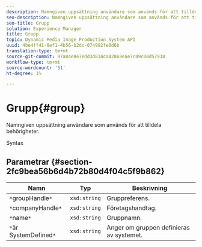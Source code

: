 ```yaml
---
description: Namngiven uppsättning användare som används för att tilldela behörigheter.
seo-description: Namngiven uppsättning användare som används för att tilldela behörigheter.
seo-title: Grupp
solution: Experience Manager
title: Grupp
topic: Dynamic Media Image Production System API
uuid: 4be4ff41-8ef1-4b56-b2dc-074992fe0d6b
translation-type: tm+mt
source-git-commit: 97a84e8e7edd3d834ca42069eae7c09c00d57938
workflow-type: tm+mt
source-wordcount: '51'
ht-degree: 1%

---
```



# Grupp{#group}

Namngiven uppsättning användare som används för att tilldela behörigheter.

Syntax

## Parametrar {#section-2fc9bea56b6d4b72b80d4f04c5f9b862}

| Namn | Typ | Beskrivning |
|---|---|---|
| `*`groupHandle`*` | `xsd:string` | Gruppreferens. |
| `*`companyHandle`*` | `xsd:string` | Företagshandtag. |
| `*`name`*` | `xsd:string` | Gruppnamn. |
| `*`är SystemDefined`*` | `xsd:string` | Anger om gruppen definieras av systemet. |

